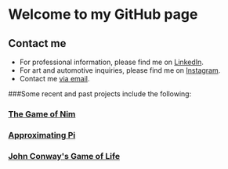 # Welcome to my GitHub page

## Contact me

- For professional information, please find me on [LinkedIn](https://www.linkedin.com/in/richiemichael/).
- For art and automotive inquiries, please find me on [Instagram](need).
- Contact me [via email](mailto:michael.richie.r3@gmail.com).

###Some recent and past projects include the following:

### [The Game of Nim](https://m-stig.github.io/nim-game)

### [Approximating Pi](https://m-stig.github.io/find-pi)

### [John Conway's Game of Life](https://m-stig.github.io/life-game)
